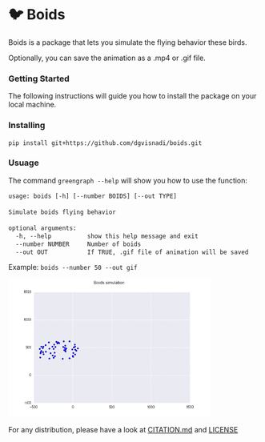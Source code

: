 #  :bird: Boids

Boids is a package that lets you simulate the flying behavior these birds.

Optionally, you can save the animation as a .mp4 or .gif file.

### Getting Started

The following instructions will guide you how to install the package on your local machine.

### Installing

```
pip install git+https://github.com/dgvisnadi/boids.git
```

### Usuage

The command ```greengraph --help``` will show you how to use the function:

```
usage: boids [-h] [--number BOIDS] [--out TYPE]

Simulate boids flying behavior

optional arguments:
  -h, --help          show this help message and exit
  --number NUMBER     Number of boids
  --out OUT           If TRUE, .gif file of animation will be saved
```

Example: ```boids --number 50 --out gif```

<img src="/img/boids.gif" width=80% height=80%/>

For any distribution, please have a look at [CITATION.md](/CITATION.md) and [LICENSE](/LICENSE)

